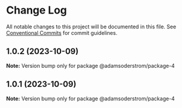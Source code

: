# Change Log

All notable changes to this project will be documented in this file.
See [Conventional Commits](https://conventionalcommits.org) for commit guidelines.

## 1.0.2 (2023-10-09)

**Note:** Version bump only for package @adamsoderstrom/package-4





## 1.0.1 (2023-10-09)

**Note:** Version bump only for package @adamsoderstrom/package-4
